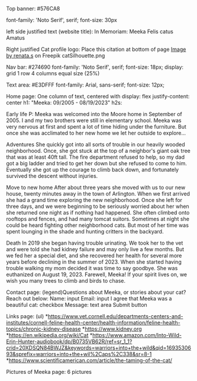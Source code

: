 
Top banner:
#576CA8
<link rel="preconnect" href="https://fonts.googleapis.com"> 
<link rel="preconnect" href="https://fonts.gstatic.com" crossorigin> 
<link href="https://fonts.googleapis.com/css2?family=Noto+Serif&display=swap" rel="stylesheet">
font-family: 'Noto Serif', serif;
font-size: 30px

left side justified text (website title):
In Memoriam: 
Meeka
Felis catus Amatus

Right justified Cat profile logo: 
Place this citation at bottom of page
<a href="https://www.freepik.com/free-vector/silhouette-cats-different-positions_1261801.htm#query=cat%20silhouette&position=0&from_view=keyword&track=ais">Image by renata.s</a> on Freepik
catSilhouette.png

Nav bar:
#274690
font-family: 'Noto Serif', serif;
font-size: 18px;
display: grid
1 row 4 columns equal size (25%)

Text area:
#E3DFFF
font-family: Arial, sans-serif;
font-size: 12px;

Home page:
One column of text, centered with display: flex justify-content: center
h1: "Meeka: 09/2005 - 08/19/2023"
h2s: 

Early life
P: Meeka was welcomed into the Moore home in September of 2005. I and my two brothers were still in elementary school. Meeka was very nervous at first and spent a lot of time hiding under the furniture. But once she was acclimated to her new home we let her outside to explore...

Adventures
She quickly got into all sorts of trouble in our heavily wooded neighborhood. Once, she got stuck at the top of a neighbor's giant oak tree that was at least 40ft tall. The fire department refused to help, so my dad got a big ladder and tried to get her down but she refused to come to him. Eventually she got up the courage to climb back down, and fortunately survived the descent without injuries.

Move to new home
After about three years she moved with us to our new house, twenty minutes away in the town of Arlington. When we first arrived she had a grand time exploring the new neighborhood. Once she left for three days, and we were beginning to be seriously worried about her when she returned one night as if nothing had happened. She often climbed onto rooftops and fences, and had many tomcat suitors. Sometimes at night she could be heard fighting other neighborhood cats. But most of her time was spent lounging in the shade and hunting critters in the backyard.

Death
In 2019 she began having trouble urinating. We took her to the vet and were told she had kidney failure and may only live a few months. But we fed her a special diet, and she recovered her health for several more years before declining in the summer of 2023. When she started having trouble walking my mom decided it was time to say goodbye. She was euthanized on August 19, 2023. Farewell, Meeka! If your spirit lives on, we wish you many trees to climb and birds to chase. 

Contact page:
(legend)Questions about Meeka, or stories about your cat? Reach out below:
Name:  input
Email: input
I agree that Meeka was a beautiful cat: checkbox
Message: text area
Submit button

Links page:
(ul)
*https://www.vet.cornell.edu/departments-centers-and-institutes/cornell-feline-health-center/health-information/feline-health-topics/chronic-kidney-disease
*https://www.kidney.org
*https://en.wikipedia.org/wiki/Cat
*https://www.amazon.com/Into-Wild-Erin-Hunter-audiobook/dp/B0735VB62R/ref=sr_1_1?crid=20XDSQN84BWJZ&keywords=warriors+into+the+wild&qid=1693530693&sprefix=warriors+into+the+wil%2Caps%2C338&sr=8-1
*https://www.scientificamerican.com/article/the-taming-of-the-cat/

Pictures of Meeka page:
6 pictures







